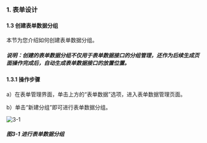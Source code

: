 ### 1. 表单设计

#### 1.3 创建表单数据分组

本节为您介绍如何创建表单数据分组。

##### 说明：创建的表单数据分组不仅用于表单数据接口的分组管理，还作为后续生成页面操作完成后，自动生成表单数据接口的放置位置。

#### 1.3.1 操作步骤

a）在表单管理界面，单击上方的“表单数据”选项，进入表单数据管理页面。

b）单击“新建分组”即可进行表单数据分组。

![3-1](https://www.feisuanyz.com/fspage/czzn/tablesj/tablesj_2_2.png)

##### 图3-1 进行表单数据分组
